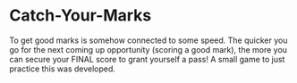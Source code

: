 # Catch-Your-Marks
To get good marks is somehow connected to some speed. The quicker you go for the next coming up opportunity (scoring a good mark), the more you can secure your FINAL score to grant yourself a pass!  A small game to just practice this was developed.
